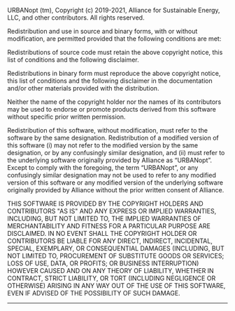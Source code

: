 URBANopt (tm), Copyright (c) 2019-2021, Alliance for Sustainable Energy, LLC, and other
contributors. All rights reserved.

Redistribution and use in source and binary forms, with or without modification,
are permitted provided that the following conditions are met:

Redistributions of source code must retain the above copyright notice, this list
of conditions and the following disclaimer.

Redistributions in binary form must reproduce the above copyright notice, this
list of conditions and the following disclaimer in the documentation and/or other
materials provided with the distribution.

Neither the name of the copyright holder nor the names of its contributors may be
used to endorse or promote products derived from this software without specific
prior written permission.

Redistribution of this software, without modification, must refer to the software
by the same designation. Redistribution of a modified version of this software
(i) may not refer to the modified version by the same designation, or by any
confusingly similar designation, and (ii) must refer to the underlying software
originally provided by Alliance as “URBANopt”. Except to comply with the foregoing,
the term “URBANopt”, or any confusingly similar designation may not be used to
refer to any modified version of this software or any modified version of the
underlying software originally provided by Alliance without the prior written
consent of Alliance.

THIS SOFTWARE IS PROVIDED BY THE COPYRIGHT HOLDERS AND CONTRIBUTORS "AS IS" AND
ANY EXPRESS OR IMPLIED WARRANTIES, INCLUDING, BUT NOT LIMITED TO, THE IMPLIED
WARRANTIES OF MERCHANTABILITY AND FITNESS FOR A PARTICULAR PURPOSE ARE DISCLAIMED.
IN NO EVENT SHALL THE COPYRIGHT HOLDER OR CONTRIBUTORS BE LIABLE FOR ANY DIRECT,
INDIRECT, INCIDENTAL, SPECIAL, EXEMPLARY, OR CONSEQUENTIAL DAMAGES (INCLUDING,
BUT NOT LIMITED TO, PROCUREMENT OF SUBSTITUTE GOODS OR SERVICES; LOSS OF USE,
DATA, OR PROFITS; OR BUSINESS INTERRUPTION) HOWEVER CAUSED AND ON ANY THEORY OF
LIABILITY, WHETHER IN CONTRACT, STRICT LIABILITY, OR TORT (INCLUDING NEGLIGENCE
OR OTHERWISE) ARISING IN ANY WAY OUT OF THE USE OF THIS SOFTWARE, EVEN IF ADVISED
OF THE POSSIBILITY OF SUCH DAMAGE.
*********************************************************************************